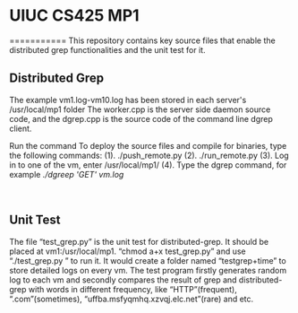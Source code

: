 # UIUC CS425 MP1 
===========
This repository contains key source files that enable the distributed grep functionalities and the unit test for it.

Distributed Grep 
--------
The example vm1.log-vm10.log has been stored in each server's /usr/local/mp1 folder
The worker.cpp is the server side daemon source code, and the dgrep.cpp is the source code of the command line dgrep client.


Run the command
To deploy the source files and compile for binaries, type the following commands:
(1). ./push_remote.py
(2). ./run_remote.py
(3). Log in to one of the vm, enter /usr/local/mp1/
(4). Type the dgrep command, for example _./dgreep 'GET' vm.log_

  
     
     
Unit Test   
-------
The file “test_grep.py” is the unit test for distributed-grep. It should be placed at vm1:/usr/local/mp1. 
“chmod a+x test_grep.py” and use “./test_grep.py ” to run it. 
It would create a folder named “testgrep+time” to store detailed logs on every vm.
The test program firstly generates random log to each vm and secondly compares the result of grep and distributed-grep with words in different frequency, like “HTTP”(frequent), “.com”(sometimes), “uffba.msfyqmhq.xzvqj.elc.net”(rare) and etc. 
